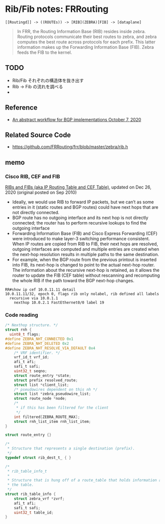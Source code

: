 # Rib/Fib notes: FRRouting


```
[[Routingd]] -> ((ROUTEs)) -> [RIB](ZEBRA)[FIB] -> [dataplane]
```

> In FRR, the Routing Information Base (RIB) resides inside zebra. Routing protocols communicate their best routes to zebra, and zebra computes the best route across protocols for each prefix. This latter information makes up the Forwarding Information Base (FIB). Zebra feeds the FIB to the kernel.


## TODO

- Rib/Fib それぞれの構造体を抜き出す
- Rib -> Fib の流れを調べる
- 

## Reference

- [An abstract workflow for BGP implementations October 7, 2020](https://pluginized-protocols.org/xbgp/2020/10/07/xbgp.html)

## Related Source Code

- https://github.com/FRRouting/frr/blob/master/zebra/rib.h

## memo

### Cisco RIB, CEF and FIB

[RIBs and FIBs (aka IP Routing Table and CEF Table)](https://blog.ipspace.net/2010/09/ribs-and-fibs.html), updated on Dec 26, 2020 (original posted on Sep 2010)

- Ideally, we would use RIB to forward IP packets, but we can’t as some entries in it (static routes and BGP routes) could have next hops that are not directly connected.
- BGP route has no outgoing interface and its next hop is not directly connected; the router has to perform recursive lookups to find the outgoing interface
- Forwarding Information Base (FIB) and Cisco Express Forwarding (CEF) were introduced to make layer-3 switching performance consistent. When IP routes are copied from RIB to FIB, their next hops are resolved, outgoing interfaces are computed and multiple entries are created when the next-hop resolution results in multiple paths to the same destination.
- For example, when the BGP route from the previous printout is inserted into FIB, its next-hop is changed to point to the actual next-hop router. The information about the recursive next-hop is retained, as it allows the router to update the FIB (CEF table) without rescanning and recomputing the whole RIB if the path toward the BGP next-hop changes.

```
RR#show ip cef 10.0.11.11 detail
10.0.11.11/32, epoch 0, flags rib only nolabel, rib defined all labels
  recursive via 10.0.1.1
    nexthop 10.0.2.1 FastEthernet0/0 label 19
```

### Code reading


```c
/* Nexthop structure. */
struct rnh {
  uint8_t flags;
#define ZEBRA_NHT_CONNECTED 0x1
#define ZEBRA_NHT_DELETED 0x2
#define ZEBRA_NHT_RESOLVE_VIA_DEFAULT 0x4
	/* VRF identifier. */
	vrf_id_t vrf_id;
	afi_t afi;
	safi_t safi;
	uint32_t seqno;
	struct route_entry *state;
	struct prefix resolved_route;
	struct list *client_list;
	/* pseudowires dependent on this nh */
	struct list *zebra_pseudowire_list;
	struct route_node *node;
	/*
	 * if this has been filtered for the client
	 */
	int filtered[ZEBRA_ROUTE_MAX];
	struct rnh_list_item rnh_list_item;
}

struct route_entry {}

/*
 * Structure that represents a single destination (prefix).
 */
typedef struct rib_dest_t_ { }

/*
 * rib_table_info_t
 *
 * Structure that is hung off of a route_table that holds information about
 * the table.
 */
struct rib_table_info {
	struct zebra_vrf *zvrf;
	afi_t afi;
	safi_t safi;
	uint32_t table_id;
}



```